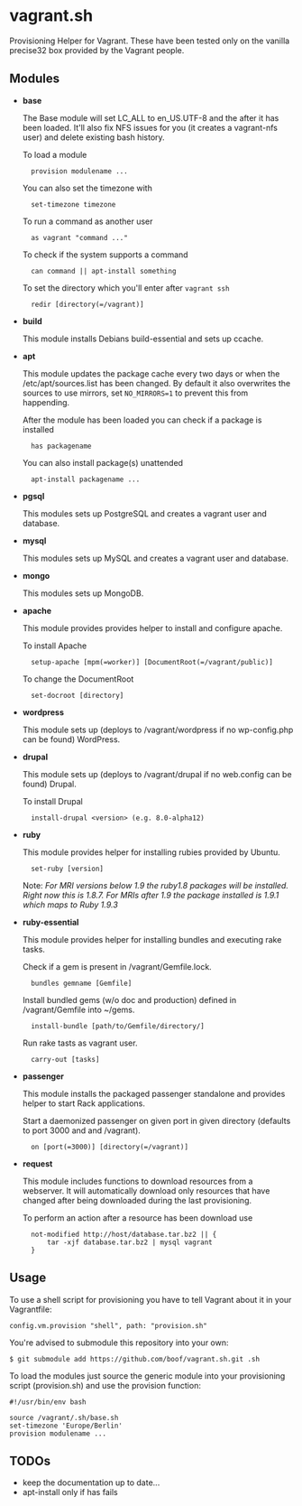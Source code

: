 vagrant.sh
==========

Provisioning Helper for Vagrant. These have been tested only on the vanilla precise32 box provided by the Vagrant people.

Modules
-------

- **base**

  The Base module will set LC\_ALL to en\_US.UTF-8 and the after it has been loaded.
  It'll also fix NFS issues for you (it creates a vagrant-nfs user) and delete existing bash history.

  To load a module

        provision modulename ...

  You can also set the timezone with

        set-timezone timezone

  To run a command as another user

        as vagrant "command ..."

  To check if the system supports a command

        can command || apt-install something

  To set the directory which you'll enter after `vagrant ssh`

        redir [directory(=/vagrant)]

- **build**

  This module installs Debians build-essential and sets up ccache.

- **apt**

  This module updates the package cache every two days or when the /etc/apt/sources.list has been changed.
  By default it also overwrites the sources to use mirrors, set `NO_MIRRORS=1` to prevent this from happending.

  After the module has been loaded you can check if a package is installed

        has packagename

  You can also install package(s) unattended

        apt-install packagename ...

- **pgsql**

  This modules sets up PostgreSQL and creates a vagrant user and database.

- **mysql**

  This modules sets up MySQL and creates a vagrant user and database.

- **mongo**

  This modules sets up MongoDB.

- **apache**

  This module provides provides helper to install and configure apache.

  To install Apache

        setup-apache [mpm(=worker)] [DocumentRoot(=/vagrant/public)]

  To change the DocumentRoot

        set-docroot [directory]

- **wordpress**

  This module sets up (deploys to /vagrant/wordpress if no wp-config.php can be found) WordPress.

- **drupal**

  This module sets up (deploys to /vagrant/drupal if no web.config can be found) Drupal.
  
  To install Drupal

        install-drupal <version> (e.g. 8.0-alpha12)

- **ruby**

  This module provides helper for installing rubies provided by Ubuntu.

        set-ruby [version]

  Note: *For MRI versions below 1.9 the ruby1.8 packages will be installed. Right now this is 1.8.7. For MRIs after 1.9 the package installed is 1.9.1 which maps to Ruby 1.9.3*

- **ruby-essential**

  This module provides helper for installing bundles and executing rake tasks.

  Check if a gem is present in /vagrant/Gemfile.lock.

        bundles gemname [Gemfile]

  Install bundled gems (w/o doc and production) defined in /vagrant/Gemfile into ~/gems.

        install-bundle [path/to/Gemfile/directory/]

  Run rake tasts as vagrant user.

        carry-out [tasks]

- **passenger**

  This module installs the packaged passenger standalone and provides helper to start Rack applications.

  Start a daemonized passenger on given port in given directory (defaults to port 3000 and and /vagrant).

        on [port(=3000)] [directory(=/vagrant)]

- **request**

  This module includes functions to download resources from a webserver. It will automatically download only resources that have changed after being downloaded during the last provisioning.

  To perform an action after a resource has been download use

        not-modified http://host/database.tar.bz2 || {
            tar -xjf database.tar.bz2 | mysql vagrant
        }

Usage
-----

To use a shell script for provisioning you have to tell Vagrant about it in your Vagrantfile:

    config.vm.provision "shell", path: "provision.sh"

You're advised to submodule this repository into your own:

    $ git submodule add https://github.com/boof/vagrant.sh.git .sh

To load the modules just source the generic module into your provisioning script (provision.sh) and use the provision function:

    #!/usr/bin/env bash

    source /vagrant/.sh/base.sh
    set-timezone 'Europe/Berlin'
    provision modulename ...

TODOs
-----

- keep the documentation up to date...
- apt-install only if has fails
